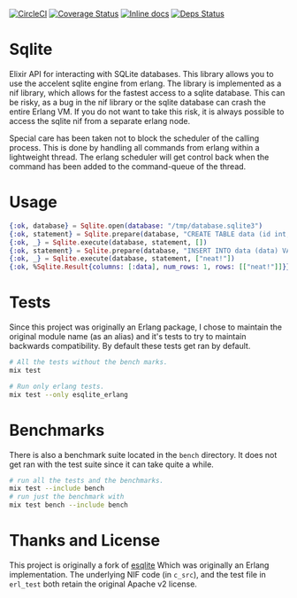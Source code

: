 [![CircleCI](https://circleci.com/gh/ConnorRigby/esqlite.svg?style=svg)](https://circleci.com/gh/ConnorRigby/esqlite)
[![Coverage Status](https://coveralls.io/repos/github/ConnorRigby/esqlite/badge.svg?branch=master)](https://coveralls.io/github/ConnorRigby/esqlite?branch=master)
[![Inline docs](http://inch-ci.org/github/connorrigby/esqlite.svg?branch=master)](http://inch-ci.org/github/connorrigby/esqlite)
[![Deps Status](https://beta.hexfaktor.org/badge/all/github/ConnorRigby/esqlite.svg)](https://beta.hexfaktor.org/github/ConnorRigby/esqlite)

# Sqlite
Elixir API for interacting with SQLite databases.
This library allows you to use the accelent sqlite engine from
erlang. The library is implemented as a nif library, which allows for
the fastest access to a sqlite database. This can be risky, as a bug
in the nif library or the sqlite database can crash the entire Erlang
VM. If you do not want to take this risk, it is always possible to
access the sqlite nif from a separate erlang node.

Special care has been taken not to block the scheduler of the calling
process. This is done by handling all commands from erlang within a
lightweight thread. The erlang scheduler will get control back when
the command has been added to the command-queue of the thread.

# Usage
```elixir
{:ok, database} = Sqlite.open(database: "/tmp/database.sqlite3")
{:ok, statement} = Sqlite.prepare(database, "CREATE TABLE data (id int, data text)")
{:ok, _} = Sqlite.execute(database, statement, [])
{:ok, statement} = Sqlite.prepare(database, "INSERT INTO data (data) VALUES ($1)")
{:ok, _} = Sqlite.execute(database, statement, ["neat!"])
{:ok, %Sqlite.Result{columns: [:data], num_rows: 1, rows: [["neat!"]]}} = Sqlite.query(database, "SELECT data FROM data", [])
```

# Tests
Since this project was originally an Erlang package, I chose to maintain the
original module name (as an alias) and it's tests to try to maintain
backwards compatibility. By default these tests get ran by default.

```bash
# All the tests without the bench marks.
mix test

# Run only erlang tests.
mix test --only esqlite_erlang
```

# Benchmarks
There is also a benchmark suite located in the `bench` directory.
It does not get ran with the test suite since it can take quite a while.

```bash
# run all the tests and the benchmarks.
mix test --include bench
# run just the benchmark with
mix test bench --include bench
```

# Thanks and License
This project is originally a fork of [esqlite](https://github.com/mmzeeman/esqlite)
Which was originally an Erlang implementation. The underlying NIF code (in `c_src`),
and the test file in `erl_test` both retain the original Apache v2 license.
